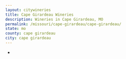 ```yaml
---
layout: citywineries
title: Cape Girardeau Wineries
description: Wineries in Cape Girardeau, MO
permalink: /missouri/cape-girardeau/cape-girardeau/
state: mo
county: cape girardeau
city: cape girardeau
---
```

-
